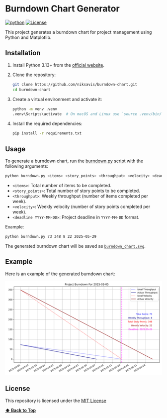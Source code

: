 # Burndown Chart Generator

[![python](https://img.shields.io/badge/Python-3.13-3776AB.svg?style=flat&logo=python&logoColor=white)](https://www.python.org)
[![License](https://img.shields.io/badge/License-MIT-green)](LICENSE)

This project generates a burndown chart for project management using Python and Matplotlib.

## Installation

1. Install Python 3.13+ from the [official website](https://www.python.org).

2. Clone the repository:

    ```sh
    git clone https://github.com/niksavis/burndown-chart.git
    cd burndown-chart
    ```

3. Create a virtual environment and activate it:

    ```sh
    python -m venv .venv
    .venv\Scripts\activate  # On macOS and Linux use `source .venv/bin/activate`
    ```

4. Install the required dependencies:

    ```sh
    pip install -r requirements.txt
    ```

## Usage

To generate a burndown chart, run the [burndown.py](burndown.py) script with the following arguments:

```sh
python burndown.py <items> <story_points> <throughput> <velocity> <deadline YYYY-MM-DD>
```

- `<items>`: Total number of items to be completed.
- `<story_points>`: Total number of story points to be completed.
- `<throughput>`: Weekly throughput (number of items completed per week).
- `<velocity>`: Weekly velocity (number of story points completed per week).
- `<deadline YYYY-MM-DD>`: Project deadline in `YYYY-MM-DD` format.

Example:

```sh
python burndown.py 73 348 8 22 2025-05-29
```

The generated burndown chart will be saved as [`burndown_chart.svg`](burndown_chart.svg).

## Example

Here is an example of the generated burndown chart:

![Burndown Chart](burndown_chart.svg)

## License

This repository is licensed under the [MIT License](LICENSE)

**[⬆ Back to Top](#burndown-chart-generator)**
